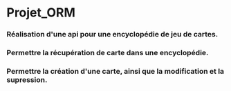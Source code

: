 # Projet_ORM

### Réalisation d'une api pour une encyclopédie de jeu de cartes.

### Permettre la récupération de carte dans une encyclopédie.

### Permettre la création d'une carte, ainsi que la modification et la supression.

